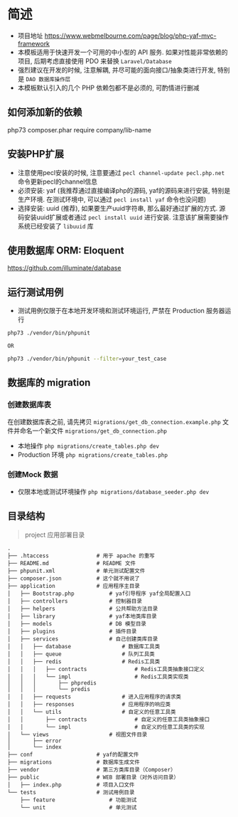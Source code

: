 # 简述

- 项目地址 https://www.webmelbourne.com/page/blog/php-yaf-mvc-framework
- 本模板适用于快速开发一个可用的中小型的 API 服务. 如果对性能非常依赖的项目, 后期考虑直接使用 PDO 来替换 `Laravel/Database`
- 强烈建议在开发的时候, 注意解耦, 并尽可能的面向接口/抽象类进行开发, 特别是 `DAO 数据库操作层`
- 本模板默认引入的几个 PHP 依赖包都不是必须的, 可酌情进行删减

## 如何添加新的依赖
php73 composer.phar require company/lib-name

## 安装PHP扩展

- 注意使用pecl安装的时候, 注意要通过 `pecl channel-update pecl.php.net` 命令更新pecl的channel信息
- 必须安装: yaf (我推荐通过直接编译php的源码, yaf的源码来进行安装, 特别是生产环境. 在测试环境中, 可以通过 `pecl install yaf` 命令也没问题)
- 选择安装: uuid (推荐), 如果要生产uuid字符串, 那么最好通过扩展的方式. 源码安装uuid扩展或者通过 `pecl install uuid` 进行安装. 注意该扩展需要操作系统已经安装了 `libuuid` 库

## 使用数据库 ORM: Eloquent
https://github.com/illuminate/database

## 运行测试用例
- 测试用例仅限于在本地开发环境和测试环境运行, 严禁在 Production 服务器运行
```bash
php73 ./vendor/bin/phpunit

OR

php73 ./vendor/bin/phpunit --filter=your_test_case
```

## 数据库的 migration
### 创建数据库表

在创建数据库表之前, 请先拷贝 `migrations/get_db_connection.example.php` 文件并命名一个新文件 `migrations/get_db_connection.php`
- 本地操作 `php migrations/create_tables.php dev`
- Production 环境 `php migrations/create_tables.php`

### 创建Mock 数据
- 仅限本地或测试环境操作 `php migrations/database_seeder.php dev`

## 目录结构

> project  应用部署目录

    .
    ├── .htaccess               # 用于 apache 的重写
    ├── README.md               # README 文件
    ├── phpunit.xml             # 单元测试配置文件
    ├── composer.json           # 这个就不用说了
    ├── application             # 应用程序主目录
    │   ├── Bootstrap.php           # yaf引导程序 yaf全局配置入口
    │   ├── controllers             # 控制器目录
    │   ├── helpers                 # 公共帮助方法目录
    │   ├── library                 # yaf本地类库目录
    │   ├── models                  # DB 模型目录
    │   ├── plugins                 # 插件目录
    │   ├── services                # 自己创建类库目录
    │   │   ├── database                # 数据库工具类
    │   │   ├── queue                   # 队列工具类
    │   │   ├── redis                   # Redis工具类
    │   │   │   ├── contracts               # Redis工具类抽象接口定义
    │   │   │   └── impl                    # Redis工具类实现类
    │   │   │       ├── phpredis
    │   │   │       └── predis
    │   │   ├── requests                # 进入应用程序的请求类
    │   │   ├── responses               # 应用程序的响应类
    │   │   └── utils                   # 自定义的任意工具类
    │   │       ├── contracts               # 自定义的任意工具类抽象接口
    │   │       └── impl                    # 自定义的任意工具类的实现
    │   └── views                   # 视图文件目录
    │       ├── error
    │       └── index
    ├── conf                    # yaf的配置文件
    ├── migrations              # 数据库生成文件
    ├── vendor                  # 第三方类库目录（Composer）
    ├── public                  # WEB 部署目录（对外访问目录）
    │   ├── index.php           # 项目入口文件
    └── tests                   # 测试用例目录
        ├── feature                 # 功能测试
        └── unit                    # 单元测试


